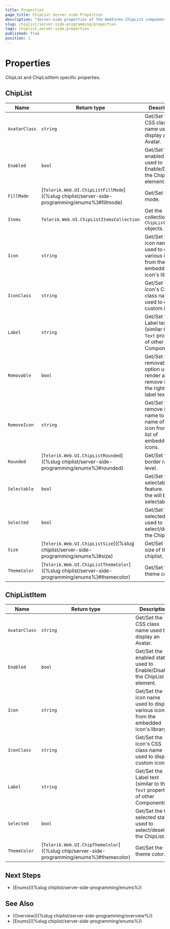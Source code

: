 ```yaml
---
title: Properties
page_title: ChipList Server-side Properties
description: "Server-side properties of the WebForms ChipList component."
slug: chiplist/server-side-programming/properties
tags: chiplist,server-side,properties
published: True
position: 1
---
```


# Properties

ChipList and ChipListItem specific properties.

## ChipList

| Name          | Return type                                                                                       | Description                                                                               |
| ---           | ---                                                                                               | ---                                                                                       |
| `AvatarClass` | `string`                                                                                          | Get/Set the CSS class name used to display an Avatar.                                     |
| `Enabled`     | `bool`                                                                                            | Get/Set the enabled state used to Enable/Disable the ChipList element.                    |
| `FillMode`    | [`Telerik.Web.UI.ChipListFillMode`]({%slug chiplist/server-side-programming/enums%}#fillmode)     | Get/Set the fill mode.                                                                    |
| `Items`       | `Telerik.Web.UI.ChipListItemsCollection`                                                          | Get the collection of `ChipListItem` objects.                                             |
| `Icon`        | `string`                                                                                          | Get/Set the icon name used to display various icons from the embedded icon's library.     |
| `IconClass`   | `string`                                                                                          | Get/Set the icon's CSS class name used to display custom icons.                           |
| `Label`       | `string`                                                                                          | Get/Set the Label text (similar to the `Text` property of other Components).              |
| `Removable`   | `bool`                                                                                            | Get/Set the removable option used to render a remove icon to the right of the label text. |
| `RemoveIcon`  | `string`                                                                                          | Get/Set the remove icon name to the name of an icon from the list of embedded icons.      |
| `Rounded`     | [`Telerik.Web.UI.ChipListRounded`]({%slug chiplist/server-side-programming/enums%}#rounded)       | Get/Set the border radius level.                                                          |
| `Selectable`  | `bool`                                                                                            | Get/Set the selectable feature. If set, the will be selectable.                           |
| `Selected`    | `bool`                                                                                            | Get/Set the the selected state used to select/deselect the ChipList.                      |
| `Size`        | [`Telerik.Web.UI.ChipListSize`]({%slug chiplist/server-side-programming/enums%}#size)             | Get/Set the size of the chiplist.                                                         |
| `ThemeColor`  | [`Telerik.Web.UI.ChipListThemeColor`]({%slug chiplist/server-side-programming/enums%}#themecolor) | Get/Set the theme color.                                                                  |

## ChipListItem

| Name          | Return type                                                                                       | Description                                                                               |
| ---           | ---                                                                                               | ---                                                                                       |
| `AvatarClass` | `string`                                                                                          | Get/Set the CSS class name used to display an Avatar.                                     |
| `Enabled`     | `bool`                                                                                            | Get/Set the enabled state used to Enable/Disable the ChipList element.                    |
| `Icon`        | `string`                                                                                          | Get/Set the icon name used to display various icons from the embedded icon's library.     |
| `IconClass`   | `string`                                                                                          | Get/Set the icon's CSS class name used to display custom icons.                           |
| `Label`       | `string`                                                                                          | Get/Set the Label text (similar to the `Text` property of other Components).              |
| `Selected`    | `bool`                                                                                            | Get/Set the the selected state used to select/deselect the ChipList.                      |
| `ThemeColor`  | [`Telerik.Web.UI.ChipThemeColor`]({%slug chip/server-side-programming/enums%}#themecolor) | Get/Set the theme color.                                                                  |


## Next Steps

- [Enums]({%slug chiplist/server-side-programming/enums%})

## See Also

- [Overview]({%slug chiplist/server-side-programming/overview%})
- [Enums]({%slug chiplist/server-side-programming/enums%})
